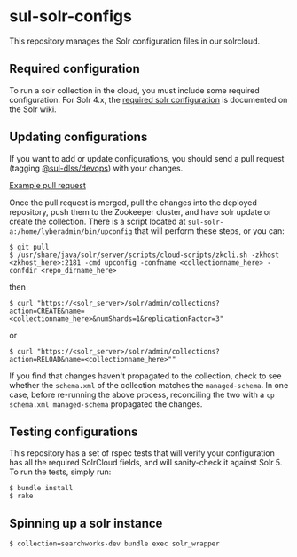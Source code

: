# sul-solr-configs

This repository manages the Solr configuration files in our solrcloud.

## Required configuration

To run a solr collection in the cloud, you must include some required configuration. For Solr 4.x, the [required solr configuration](https://wiki.apache.org/solr/SolrCloud#Required_Config) is documented on the Solr wiki.

## Updating configurations

If you want to add or update configurations, you should send a pull request (tagging [@sul-dlss/devops](https://github.com/orgs/sul-dlss/teams/devops)) with your changes.

[Example pull request](https://github.com/sul-dlss/sul-solr-configs/pull/1)

Once the pull request is merged, pull the changes into the deployed repository, push them to the Zookeeper cluster, and have solr update or create the collection. There is a script located at `sul-solr-a:/home/lyberadmin/bin/upconfig` that will perform these steps, or you can:

```
$ git pull
$ /usr/share/java/solr/server/scripts/cloud-scripts/zkcli.sh -zkhost <zkhost_here>:2181 -cmd upconfig -confname <collectionname_here> -confdir <repo_dirname_here>
```

then

```
$ curl "https://<solr_server>/solr/admin/collections?action=CREATE&name=<collectionname_here>&numShards=1&replicationFactor=3"
```

or

```
$ curl "https://<solr_server>/solr/admin/collections?action=RELOAD&name=<collectionname_here>""
```

If you find that changes haven't propagated to the collection, check to see whether the `schema.xml` of the collection matches the `managed-schema`. In one case, before re-running the above process, reconciling the two with a `cp schema.xml managed-schema` propagated the changes.

## Testing configurations

This repository has a set of rspec tests that will verify your configuration has all the required SolrCloud fields, and will sanity-check it against Solr 5. To run the tests, simply run:

```
$ bundle install
$ rake
```

## Spinning up a solr instance

```
$ collection=searchworks-dev bundle exec solr_wrapper
```

